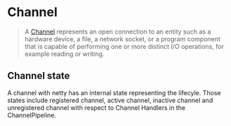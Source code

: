 # Channel

> A [Channel](https://docs.oracle.com/javase/7/docs/api/java/nio/channels/Channel.html) represents an open connection to an entity such as a hardware device, a file, a network socket, or 
> a  program  component  that  is  capable  of  performing  one  or  more  distinct  I/O 
> operations, for example reading or writing. 

## Channel state
A channel with netty has an internal state representing the lifecyle. Those states include registered channel, active channel, inactive channel and unregistered channel with respect to Channel Handlers in the ChannelPipeline.
